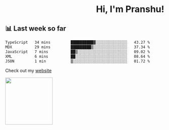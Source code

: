 <div align="right" >
   
   <H1>Hi, I'm Pranshu!</H1>

</div>

## 📊 Last week so far
<!--START_SECTION:waka-->

```txt
TypeScript   34 mins         ██████████▓░░░░░░░░░░░░░░   43.27 %
MDX          29 mins         █████████▒░░░░░░░░░░░░░░░   37.34 %
JavaScript   7 mins          ██▒░░░░░░░░░░░░░░░░░░░░░░   09.02 %
XML          6 mins          ██░░░░░░░░░░░░░░░░░░░░░░░   08.64 %
JSON         1 min           ▒░░░░░░░░░░░░░░░░░░░░░░░░   01.72 %
```

<!--END_SECTION:waka-->

Check out my [website](https://pranshu05.vercel.app)

<img align="left" width="150" src="https://user-images.githubusercontent.com/70943732/209951571-93b7afe5-f523-4683-b725-5d94b287e94e.png">

